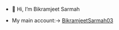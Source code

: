 - 👋 Hi, I’m Bikramjeet Sarmah

- My main account:-> <a href="https://github.com/bikramjeetSarmah03/">BikramjeetSarmah03 </a>
